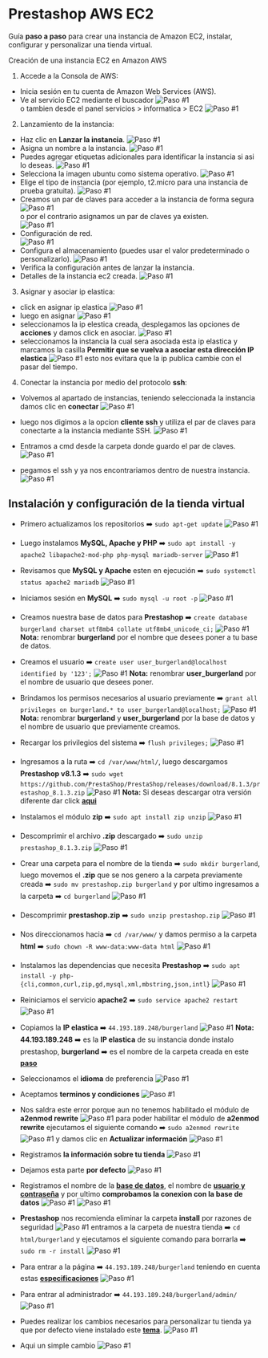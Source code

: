 # Prestashop AWS EC2

Guía **paso a paso** para crear una instancia de Amazon EC2, instalar, configurar y personalizar una tienda virtual.

Creación de una instancia EC2 en Amazon AWS



1. Accede a la Consola de AWS:
- Inicia sesión en tu cuenta de Amazon Web Services (AWS).
- Ve al servicio EC2 mediante el buscador
![Paso #1](img/paso1v1.jpeg)
<br>o tambien desde el panel servicios > informatica > EC2
![Paso #1](img/paso1v2.jpeg)

2. Lanzamiento de la instancia:
- Haz clic en **Lanzar la instancia**.
![Paso #1](img/paso2.jpeg)
- Asigna un nombre a la instancia.
![Paso #1](img/paso3.jpeg)
- Puedes agregar etiquetas adicionales para identificar la instancia si asi lo deseas.
![Paso #1](img/paso4.jpeg)
- Selecciona la imagen ubuntu como sistema operativo.
![Paso #1](img/paso5.jpeg)
- Elige el tipo de instancia (por ejemplo, t2.micro para una instancia de prueba gratuita).
![Paso #1](img/paso6.jpeg)
- Creamos un par de claves para acceder a la instancia de forma segura
![Paso #1](img/paso7.jpeg)
<br>o por el contrario asignamos un par de claves ya existen.<br>
![Paso #1](img/paso8.jpeg)
- Configuración de red.<br>
![Paso #1](img/paso9.jpeg)
- Configura el almacenamiento (puedes usar el valor predeterminado o personalizarlo).
![Paso #1](img/paso10.jpeg)
- Verifica la configuración antes de lanzar la instancia.
- Detalles de la instancia ec2 creada.
![Paso #1](img/paso11.jpeg)

3. Asignar y asociar ip elastica:
- click en asignar ip elastica
![Paso #1](img/paso12.jpeg)
- luego en asignar
![Paso #1](img/paso13.jpeg)
- seleccionamos la ip elestica creada, desplegamos las opciones de **acciones** y damos click en asociar.
![Paso #1](img/paso14.jpeg)
- seleccionamos la instancia la cual sera asociada esta ip elastica y marcamos la casilla **Permitir que se vuelva a asociar esta dirección IP elastica**
![Paso #1](img/paso15.jpeg)
esto nos evitara que la ip publica cambie con el pasar del tiempo.

4. Conectar la instancia por medio del protocolo **ssh**:
    
- Volvemos al apartado de instancias, teniendo seleccionada la instancia damos clic en **conectar**
![Paso #1](img/paso16.jpeg)

- luego nos digimos a la opcion **cliente ssh** y utiliza el par de claves para conectarte a la instancia mediante SSH.
![Paso #1](img/paso17.jpeg)

- Entramos a cmd desde la carpeta donde guardo el par de claves.
![Paso #1](img/paso18.png)
    
- pegamos el ssh y ya nos encontrariamos dentro de nuestra instancia.
![Paso #1](img/paso19.png)

## Instalación y configuración de la tienda virtual

- Primero actualizamos los repositorios
➡️ ```sudo apt-get update```
![Paso #1](img/paso20.png)

- Luego instalamos **MySQL, Apache y PHP**
➡️ ```sudo apt install -y apache2 libapache2-mod-php php-mysql mariadb-server```
![Paso #1](img/paso21.png)

- Revisamos que **MySQL y Apache** esten en ejecución
➡️ ```sudo systemctl status apache2 mariadb```
![Paso #1](img/paso22.png)

- Iniciamos sesión en **MySQL** ➡️ ```sudo mysql -u root -p```
![Paso #1](img/paso23.png)

- <a id="bd"></a>Creamos nuestra base de datos para **Prestashop** ➡️ ```create database burgerland charset utf8mb4 collate utf8mb4_unicode_ci;```
![Paso #1](img/paso24.png)
**Nota:** renombrar **burgerland** por el nombre que desees poner a tu base de datos.

- <a id="user"></a>Creamos el usuario ➡️ ```create user user_burgerland@localhost identified by '123';```
![Paso #1](img/paso25.png)
**Nota:** renombrar **user_burgerland** por el nombre de usuario que desees poner.

- Brindamos los permisos necesarios al usuario previamente ➡️ ```grant all privileges on burgerland.* to user_burgerland@localhost;```
![Paso #1](img/paso26.png)
**Nota:** renombrar **burgerland** y **user_burgerland** por la base de datos y el nombre de usuario que previamente creamos.

- Recargar los privilegios del sistema ➡️ ```flush privileges;```
![Paso #1](img/paso27.png)

- Ingresamos a la ruta ➡️ ```cd /var/www/html/```, luego descargamos **Prestashop v8.1.3** ➡️ ```sudo wget https://github.com/PrestaShop/PrestaShop/releases/download/8.1.3/prestashop_8.1.3.zip```
![Paso #1](img/paso28.png)
**Nota:** Si deseas descargar otra versión diferente dar click **[aqui](https://github.com/PrestaShop/PrestaShop/releases)** 

- Instalamos el módulo **zip** ➡️ ```sudo apt install zip unzip```
![Paso #1](img/paso29.png)

- Descomprimir el archivo **.zip** descargado ➡️ ```sudo unzip prestashop_8.1.3.zip```
![Paso #1](img/paso30.png)

- <a id="carpeta"></a>Crear una carpeta para el nombre de la tienda ➡️ ```sudo mkdir burgerland```, luego movemos el **.zip** que se nos genero a la carpeta previamente creada ➡️ ```sudo mv prestashop.zip burgerland``` y por ultimo ingresamos a la carpeta ➡️ ```cd burgerland```
<a name="carpeta">![Paso #1](img/paso31.png)</a>

- Descomprimir **prestashop.zip** ➡️ ```sudo unzip prestashop.zip```
![Paso #1](img/paso32.png)

- Nos direccionamos hacia ➡️ ```cd /var/www/``` y damos permiso a la carpeta **html** ➡️ ```sudo chown -R www-data:www-data html```
![Paso #1](img/paso33-dar%20permisos.png)

- Instalamos las dependencias que necesita **Prestashop** ➡️ ```sudo apt install -y php-{cli,common,curl,zip,gd,mysql,xml,mbstring,json,intl}```
![Paso #1](img/paso34.png)

- Reiniciamos el servicio **apache2** ➡️ ```sudo service apache2 restart```
![Paso #1](img/paso35-reiniciamos%20los%20servicios%20despues%20de%20instalar%20todo.png)

- <a id="web"></a>Copiamos la **IP elastica** ➡️ ```44.193.189.248/burgerland```
![Paso #1](img/paso36.png)
**Nota:** **44.193.189.248** ➡️ es la **IP elastica** de su instancia donde instalo prestashop, **burgerland** ➡️ es el nombre de la carpeta creada en este **[paso](#carpeta)**

- Seleccionamos el **idioma** de preferencia
![Paso #1](img/paso37.png)

- Aceptamos **terminos y condiciones**
![Paso #1](img/paso38.png)

- Nos saldra este error porque aun no tenemos habilitado el módulo de **a2enmod rewrite**
![Paso #1](img/paso39.png)
para poder habilitar el módulo de **a2enmod rewrite** ejecutamos el siguiente comando ➡️ ```sudo a2enmod rewrite```
![Paso #1](img/paso40-activar%20modulo,%20reiniciar%20servicio.png)
y damos clic en **Actualizar información**
![Paso #1](img/paso41.png)

- Registramos **la información sobre tu tienda**
![Paso #1](img/paso42.png)

- Dejamos esta parte **por defecto**
![Paso #1](img/paso43.png)

- Registramos el nombre de la **[base de datos](#bd)**, el nombre de **[usuario y contraseña](#user)** y por ultimo **comprobamos la conexion con la base de datos**
![Paso #1](img/paso44.png)
![Paso #1](img/paso45.png)
- **Prestashop** nos recomienda eliminar la carpeta **install** por razones de seguridad
![Paso #1](img/paso46.png)
entramos a la carpeta de nuestra tienda ➡️ ```cd html/burgerland``` y ejecutamos el siguiente comando para borrarla ➡️ ```sudo rm -r install```
![Paso #1](img/paso47.png)

- <a id="por_defecto"></a>Para entrar a la página ➡️ ```44.193.189.248/burgerland``` teniendo en cuenta estas **[especificaciones](#web)**
![Paso #1](img/paso48.png)

- Para entrar al administrador ➡️ ```44.193.189.248/burgerland/admin/```
![Paso #1](img/paso49.png)

- Puedes realizar los cambios necesarios para personalizar tu tienda ya que por defecto viene instalado este **[tema](#por_defecto)**.
![Paso #1](img/paso50.png)

- Aqui un simple cambio
![Paso #1](img/paso51.png)